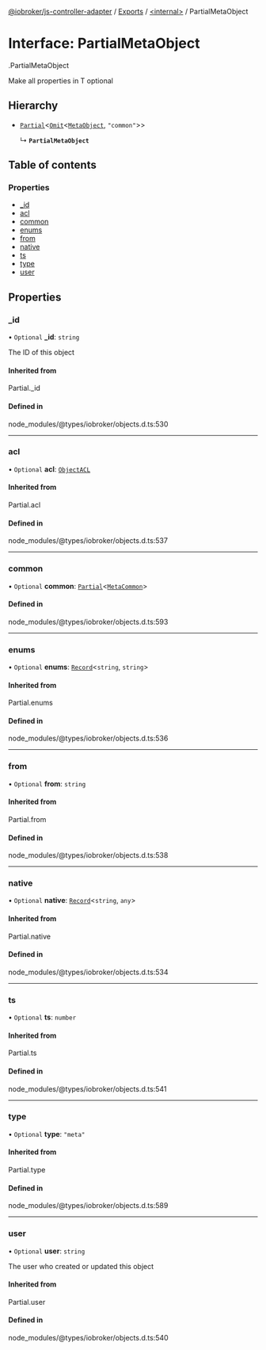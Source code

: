 [@iobroker/js-controller-adapter](../README.md) / [Exports](../modules.md) / [<internal\>](../modules/internal_.md) / PartialMetaObject

# Interface: PartialMetaObject

[<internal>](../modules/internal_.md).PartialMetaObject

Make all properties in T optional

## Hierarchy

- [`Partial`](../modules/internal_.md#partial)<[`Omit`](../modules/internal_.md#omit)<[`MetaObject`](internal_.MetaObject.md), ``"common"``\>\>

  ↳ **`PartialMetaObject`**

## Table of contents

### Properties

- [\_id](internal_.PartialMetaObject.md#_id)
- [acl](internal_.PartialMetaObject.md#acl)
- [common](internal_.PartialMetaObject.md#common)
- [enums](internal_.PartialMetaObject.md#enums)
- [from](internal_.PartialMetaObject.md#from)
- [native](internal_.PartialMetaObject.md#native)
- [ts](internal_.PartialMetaObject.md#ts)
- [type](internal_.PartialMetaObject.md#type)
- [user](internal_.PartialMetaObject.md#user)

## Properties

### \_id

• `Optional` **\_id**: `string`

The ID of this object

#### Inherited from

Partial.\_id

#### Defined in

node_modules/@types/iobroker/objects.d.ts:530

___

### acl

• `Optional` **acl**: [`ObjectACL`](internal_.ObjectACL.md)

#### Inherited from

Partial.acl

#### Defined in

node_modules/@types/iobroker/objects.d.ts:537

___

### common

• `Optional` **common**: [`Partial`](../modules/internal_.md#partial)<[`MetaCommon`](internal_.MetaCommon.md)\>

#### Defined in

node_modules/@types/iobroker/objects.d.ts:593

___

### enums

• `Optional` **enums**: [`Record`](../modules/internal_.md#record)<`string`, `string`\>

#### Inherited from

Partial.enums

#### Defined in

node_modules/@types/iobroker/objects.d.ts:536

___

### from

• `Optional` **from**: `string`

#### Inherited from

Partial.from

#### Defined in

node_modules/@types/iobroker/objects.d.ts:538

___

### native

• `Optional` **native**: [`Record`](../modules/internal_.md#record)<`string`, `any`\>

#### Inherited from

Partial.native

#### Defined in

node_modules/@types/iobroker/objects.d.ts:534

___

### ts

• `Optional` **ts**: `number`

#### Inherited from

Partial.ts

#### Defined in

node_modules/@types/iobroker/objects.d.ts:541

___

### type

• `Optional` **type**: ``"meta"``

#### Inherited from

Partial.type

#### Defined in

node_modules/@types/iobroker/objects.d.ts:589

___

### user

• `Optional` **user**: `string`

The user who created or updated this object

#### Inherited from

Partial.user

#### Defined in

node_modules/@types/iobroker/objects.d.ts:540
